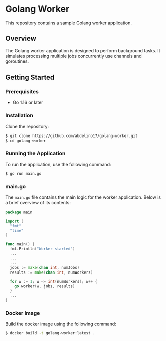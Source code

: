 # Golang Worker

This repository contains a sample Golang worker application.

## Overview

The Golang worker application is designed to perform background tasks. It simulates processing multiple jobs concurrently use channels and goroutines.

## Getting Started

### Prerequisites

- Go 1.16 or later

### Installation

Clone the repository:

```bash
$ git clone https://github.com/abdelino17/golang-worker.git
$ cd golang-worker
```

### Running the Application

To run the application, use the following command:

```bash
$ go run main.go
```

### main.go

The `main.go` file contains the main logic for the worker application. Below is a brief overview of its contents:

```go
package main

import (
  "fmt"
  "time"
)

func main() {
  fmt.Println("Worker started")
  ...
  ...
  ...
  jobs := make(chan int, numJobs)
  results := make(chan int, numWorkers)

  for w := 1; w <= int(numWorkers); w++ {
    go worker(w, jobs, results)
  }
  ...
}
```

### Docker Image

Build the docker image using the following command:

```bash
$ docker build -t golang-worker:latest .
```

